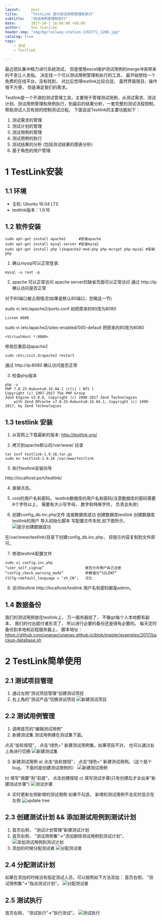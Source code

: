 ```yaml
---
layout:     post
title:      "TestLink 进行测试用例管理和执行"  
subtitle:   "测试用例管理和执行"
date:       2017-10-1 16:08:00 +08:00
author:     Sun Jianjiao
header-img: "img/bg/railway-station-1363771_1280.jpg"
catalog: true
tags:
    - 测试
    - Testlink

---
```


最近团队集中精力进行系统测试， 但是使用excel维护测试用例的merge冲突带来的不变让人发指。 决定找一个可以测试用例管理和执行的工具， 最开始想找一个免费的在线平台，没有找到， 对比后觉得testlink比较合适， 虽然界面很丑，操作很不方便， 但是满足我们的需求。

Testlink是一个开源的测试管理工具，主要用于管理测试用例，从测试需求、测试计划、测试用例管理和用例执行，到最后的结果分析，一套完整的测试流程控制，帮助测试人员有效的控制测试过程。
下面说说Testlink的主要功能如下：
1. 测试需求的管理
2. 测试计划的管理
3. 测试用例的管理
4. 测试用例的执行
5. 测试结果的分析 (包括测试结果的图表分析)
6. 基于角色的用户管理

# 1 TestLink安装
## 1.1 环境
* 主机: Ubuntu 16.04 LTS
* testlink版本：1.9.16

## 1.2 软件安装
```
sudo apt-get install apache2      #安装apache
sudo apt-get install mysql-server #安装mysql
sudo apt-get install php libapache2-mod-php php-mcrypt php-mysql #安装php
```

1. 确认mysql可以正常登录:
```
mysql -u root -p
```

2. apache 可以正常访问
apache server的缺省页面可以正常访问
通过 http://ip 确认访问是否正常

对于80端口被占用情况(如果是默认80端口，忽略这一节)

sudo vi /etc/apache2/ports.conf
如把原来的80改为8080
```
Listen 8080
```
sudo vi /etc/apache2/sites-enabled/000-default
把原来的80改为8080
```
<VirtualHost *:8080>
```

修改后重启动apache2
```
sudo /etc/init.d/apache2 restart
```

通过 http://ip:8080 确认访问是否正常

3. 检查php版本
```
php -v
PHP 7.0.25-0ubuntu0.16.04.1 (cli) ( NTS )
Copyright (c) 1997-2017 The PHP Group
Zend Engine v3.0.0, Copyright (c) 1998-2017 Zend Technologies
    with Zend OPcache v7.0.25-0ubuntu0.16.04.1, Copyright (c) 1999-2017, by Zend Technologies
```

## 1.3 testlink 安装
1. 从官网上下载最新的版本: http://testlink.org/

2. 拷贝到apache默认的/var/www/ 目录
```
tar zxvf testlink-1.9.16.tar.gz
sudo mv testlink-1.9.16 /var/www/testlink
```

3. 执行testlink安装向导

http://localhost:port/testlink/

4. 直接点击。

5. root的用户名和密码。 testlink数据库的用户名和密码(注意数据库的密码需要8个字符以上， 需要有大小写字母， 数字和特殊字符， 负责会失败)

6. 创建config_db.inc.php文件
连接数据库成功
创建数据库testlink
创建数据库testlink的用户
导入初始化脚本
写配置文件失败,如下图所示，
![提示创建数据成功](/img/post/project-management/test/testlink-createdb-success.png)

在/var/www/testlink/目录下创建config_db.inc.php， 将提示内容复制到文件即可。

7. 修改testlink配置文件
```
sudo vi config.inc.php
“user_self_signup”                   是否允许用户自己注册
“config_check_warning_mode”          参数值为“SILENT”
tlCfg->default_language = ‘zh_CN’;   汉化
```

8. 访问testlink
http://localhost/testlink
用户名和密码都是admin。


## 1.4 数据备份
我们的测试用例放在testlink上， 万一服务器挂了， 不像git每个人本地都有副本， 我们的付出就付诸东流了， 所以进行必要的备份还是很有必要的。
每天定时备份到本地和远程服务器上， 脚本地址：  
https://github.com/unanao/unanao.github.io/blob/master/examples/2017/backup-database.sh

# 2 TestLink简单使用

## 2.1 测试项目管理
1. 通过左侧“测试项目管理”创建测试项目
2. 右上角的“测试产品”切换测试项目
![新建测试项目](/img/post/project-management/test/testlink-project.png)


## 2.2 测试用例管理
1. 调用首页的“编辑测试用例”
2. 新建测试集
测试用例建在测试集下面。

点击“齿轮按钮”， 点击“绿色+” 新建测试用例集。如果项目不对， 也可以通过右上角进行切换
![新建测试集](/img/post/project-management/test/testlik-testsuit.png)

3. 新建测试用例
a) 点击“齿轮按钮”， 点击“绿色+” 新建测试用例。（这个是个bug， 下面的是创建测试用例的）
![新建测试用例](/img/post/project-management/test/testlink-case-enter.png)

b) 填写“摘要”和“前提”， 点击创建按钮
c) 填写测试步骤(只有创建后才会出来“新建测试步骤”)
![测试步骤](/img/post/project-management/test/testlink-step.png)

4. 实时更新左侧新增的测试用例
如果不勾选， 新增的测试用例不会实时显示在左侧
![update tree](/img/post/project-management/test/testlink-updatetree.png)

## 2.3 创建测试计划 && 添加测试用例到测试计划
1. 首页右侧， “测试计划管理”新建测试计划
2. 首页右侧， “测试用例集”->"添加删除测试用例到测试计划"。
![添加测试用例到测试计划](/img/post/project-management/test/testlink-addcase2plan.png)
3. 添加的时候分配测试者
![分配测试者](/img/post/project-management/test/testlink-addcase2plan-assign.png)

## 2.4 分配测试计划
如果在添加的时候没有指定测试人员，可以按照如下方法添加：
首页右侧， “测试用例集”->"指派测试计划"。
![分配测试者](/img/post/project-management/test/testlink-assign.png)

## 2.5 测试执行
首页右侧， “测试执行”->"执行测试"。
![测试执行](/img/post/project-management/test/testlink-execute.png)
